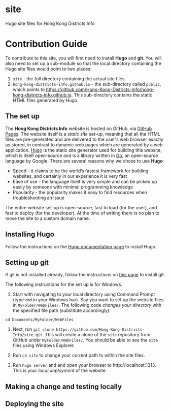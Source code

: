 # site
Hugo site files for Hong Kong Districts Info

# Contribution Guide

To contribute to this site, you will first need to install **Hugo** and **git**. You will also need to set up a sub-module so that the local directory containing the Hugo site files would point to two places:

1. `site` - the full directory containing the actual site files. 
2. `hong-kong-districts-info.github.io` - the sub-directory called `public`, which points to https://github.com/Hong-Kong-Districts-Info/hong-kong-districts-info.github.io. This sub-directory contains the static HTML files generated by Hugo. 

## The set up

The **Hong Kong Districts Info** website is hosted on GitHub, via [GitHub Pages](https://pages.github.com/). The website itself is a _static site_ set-up, meaning that all the HTML files are pre-generated and are delivered to the user's web browser exactly as stored, in contrast to dynamic web pages which are generated by a web application. [Hugo](https://gohugo.io/) is the static site generator used for building this website, which is itself open-source and is a library written in [Go](https://golang.org/), an open-source language by Google. There are several reasons why we chose to use **Hugo**:

- Speed - it claims to be the world’s fastest framework for building websites, and certainly in our experience it is very fast
- Ease of use - the language itself is very simple and can be picked up easily by someone with minimal programming knowledge
- Popularity - the popularity makes it easy to find resources when troubleshooting an issue

The entire website set-up is open-source, fast to load (for the user), and fast to deploy (for the developer). At the time of writing there is no plan to move the site to a custom domain name.

## Installing Hugo

Follow the instructions on the [Hugo documentation page](https://gohugo.io/getting-started/installing/#windows) to install Hugo.

## Setting up git

If git is not installed already, follow the instructions on [this page](https://git-scm.com/book/en/v2/Getting-Started-Installing-Git) to install git.

The following instructions for the set up is for Windows.

1. Start with navigating to your local directory using Command Prompt (type `cmd` in your Windows bar). Say you want to set up the website files in `MyFolder/WebFiles/`. The following code _changes your directory_ with the specified file path (substitute accordingly):
``` 
cd Documents/MyFolder/WebFiles
```

1. Next, run `git clone https://github.com/Hong-Kong-Districts-Info/site.git`. This will create a clone of the `site` repository from GitHub under `MyFolder/WebFiles/`. You should be able to see the `site` files using Windows Explorer.

1. Run `cd site` to change your current path to within the site files. 

1. Run `hugo server` and and open your browser to http://localhost:1313. This is your _local deployment_ of the website.

## Making a change and testing locally

## Deploying the site
